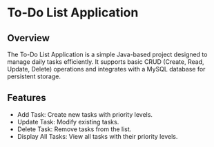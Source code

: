# To-Do List Application
## Overview
The To-Do List Application is a simple Java-based project designed to manage daily tasks efficiently. It supports basic CRUD (Create, Read, Update, Delete) operations and integrates with a MySQL database for persistent storage.

## Features
* Add Task: Create new tasks with priority levels.
* Update Task: Modify existing tasks.
* Delete Task: Remove tasks from the list.
* Display All Tasks: View all tasks with their priority levels.
